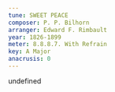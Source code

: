 ```yaml
---
tune: SWEET PEACE
composer: P. P. Bilhorn
arranger: Edward F. Rimbault
year: 1826-1899
meter: 8.8.8.7. With Refrain
key: A Major
anacrusis: 0
---
```

undefined